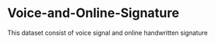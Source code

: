 # Voice-and-Online-Signature
This dataset consist of voice signal and online handwritten signature 
